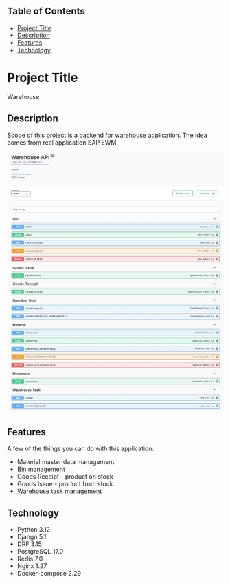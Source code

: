 ## Table of Contents

* [Project Title](#project-title)
* [Description](#description)
* [Features](#features)
* [Technology](#technology)


# Project Title

Warehouse


## Description

Scope of this project is a backend for warehouse application. The idea comes from real application SAP EWM.
<p align="center">
  <img src="./docs/jpg/api.jpg">
</p>


## Features

A few of the things you can do with this application:

* Material master data management
* Bin management
* Goods Receipt - product on stock
* Goods Issue - product from stock
* Warehouse task management


## Technology

* Python 3.12
* Django 5.1
* DRF 3.15
* PostgreSQL 17.0
* Redis 7.0
* Nginx 1.27
* Docker-compose 2.29
